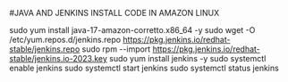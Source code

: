 #JAVA AND JENKINS INSTALL CODE IN AMAZON LINUX

sudo yum install java-17-amazon-corretto.x86_64 -y
sudo wget -O /etc/yum.repos.d/jenkins.repo https://pkg.jenkins.io/redhat-stable/jenkins.repo
sudo rpm --import https://pkg.jenkins.io/redhat-stable/jenkins.io-2023.key
sudo yum install jenkins -y
sudo systemctl enable jenkins
sudo systemctl start jenkins
sudo systemctl status jenkins
